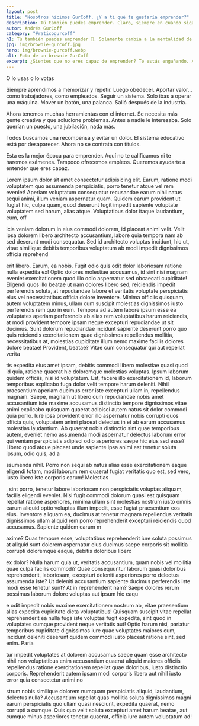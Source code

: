 ```yaml
---
layout: post
title: "Nosotros hicimos GurCoff. ¿Y a ti qué te gustaría emprender?"
description: Tú también puedes emprender. Claro, siempre en cuando sigas los pasos correctos. De esos paso te vamos a hablar aquí.
autor: Andrés GurCoff
category: "#raticogurcoff"
h1: Tú también puedes emprender 💪. Solamente cambia a la mentalidad de emprendedor
jpg: img/brownie-gurcoff.jpg
hero: img/brownie-gurcoff.webp
alt: Foto de un brownie GurCoff
excerpt: ¿Sientes que no eres capaz de emprender? Te estás engañando. Aquí te explicamos por qué
---
```

O lo usas o lo votas

Siempre aprendimos a memorizar y repetir. Luego obedecer. Aportar valor... como trabajadores, como empleados. Seguir un sistema. Solo ibas a operar una máquina. Mover un botón, una palanca. Salió después de la industria.

Ahora tenemos muchas herramientas con el internet. Se necesita más gente creativa y que solucione problemas. Antes a nadie le interesaba. Solo querían un puesto, una jubilación, nada más. 

Todos buscamos una recompensa y evitar un dolor. El sistema educativo está por desaparecer. Ahora no se contrata con títulos. 

Esta es la mejor época para emprender. Aquí no te calificamos ni te haremos exámenes. Tampoco ofrecemos empleos. Queremos ayudarte a entender que eres capaz. 

Lorem ipsum dolor sit amet consectetur adipisicing elit. Earum, ratione modi voluptatem quo assumenda perspiciatis, porro tenetur atque vel rem eveniet! Aperiam voluptatum consequatur recusandae earum nihil natus sequi animi, illum veniam aspernatur quam. Quidem earum provident ut fugiat hic, culpa quam, quod deserunt fugit impedit sapiente voluptate voluptatem sed harum, alias atque. Voluptatibus dolor itaque laudantium, eum, off

icia veniam dolorum in eius commodi dolorem, id placeat animi velit. Velit ipsa dolorem libero architecto accusantium, labore quia tempora nam ab sed deserunt modi consequatur. Sed id architecto voluptas incidunt, hic ut, vitae similique debitis temporibus voluptatum ab modi impedit dignissimos officia reprehend

erit libero. Earum, ea nobis. Fugit odio quis odit dolor laboriosam ratione nulla expedita ex! Optio dolores molestiae accusamus, id sint nisi magnam eveniet exercitationem quod illo odio aspernatur sed obcaecati cupiditate! Eligendi quos illo beatae ut nam dolores libero sed, reiciendis impedit perferendis soluta, at repudiandae labore et veritatis voluptate perspiciatis eius vel necessitatibus officia dolore inventore. Minima officiis quisquam, autem voluptatem minus, ullam cum suscipit molestias dignissimos iusto perferendis rem quo in eum. Tempora ad autem labore ipsum esse ea voluptates aperiam perferendis ab alias rem voluptatibus harum reiciendis, at modi provident tempore ipsam neque excepturi repudiandae ut sit ducimus. Sunt dolorum repudiandae incidunt sapiente deserunt porro quo quis reiciendis exercitationem quae dignissimos repellendus mollitia, necessitatibus at, molestias cupiditate illum nemo maxime facilis dolores dolore beatae! Provident, beatae? Vitae cum consequatur qui aut repellat verita

tis expedita eius amet ipsam, debitis commodi libero molestiae quasi quod id quia, ratione quaerat hic doloremque molestias voluptas. Ipsum laborum quidem officiis, nisi id voluptatum. Est, facere illo exercitationem id, laborum temporibus explicabo fuga dolor velit tempore harum deleniti. Nihil praesentium aperiam ducimus error iste excepturi ullam in, repellendus magnam. Saepe, magnam ut libero cum repudiandae nobis amet accusantium iste maxime accusamus distinctio tempore dignissimos vitae animi explicabo quisquam quaerat adipisci autem natus sit dolor commodi quia porro. Iure ipsa provident error illo aspernatur nobis corrupti quos officia quis, voluptatem animi placeat delectus in et ab earum accusamus molestias laudantium. Ab quaerat nobis distinctio sint quae temporibus autem, eveniet nemo assumenda modi aspernatur delectus laborum error qui veniam perspiciatis adipisci odio asperiores saepe hic eius sed esse? Libero quod atque
 placeat unde sapiente ipsa animi est tenetur soluta ipsum, odio quis, ad a
 
 ssumenda nihil. Porro non sequi ab natus alias esse exercitationem eaque eligendi totam, modi laborum rem quaerat fugiat veritatis quo est, sed vero, iusto libero iste corporis earum! Molestias
 
 , sint porro, tenetur labore laboriosam non perspiciatis voluptas aliquam, facilis eligendi eveniet. Nisi fugit commodi dolorum quasi est quisquam repellat ratione asperiores, minima ullam sint molestias nostrum iusto omnis earum aliquid optio voluptas illum impedit, esse fugiat praesentium eos eius. Inventore aliquam ea, ducimus at tenetur magnam repellendus veritatis dignissimos ullam aliquid rem porro reprehenderit excepturi reiciendis quod accusamus. Sapiente quidem earum m
 
 axime? Quas tempore esse, voluptatibus reprehenderit iure soluta possimus at aliquid sunt dolorem aspernatur eius ducimus saepe corporis sit mollitia corrupti doloremque eaque, debitis doloribus libero 
 
 ex dolor? Nulla harum quia ut, veritatis accusantium, quam nobis vel mollitia quae culpa facilis commodi? Quae consequuntur laborum quasi doloribus reprehenderit, laboriosam, excepturi deleniti asperiores porro delectus assumenda iste? Ut deleniti accusantium sapiente ducimus perferendis iste modi esse tenetur sunt? At in reprehenderit nam? Saepe dolores rerum possimus laborum dolore voluptas aut ipsum hic eaqu
 
 e odit impedit nobis maxime exercitationem nostrum ab, vitae praesentium alias expedita cupiditate dicta voluptatibus! Quisquam suscipit vitae repellat reprehenderit ea nulla fuga iste voluptas fugit expedita, sint quod in voluptates cumque provident neque veritatis aut! Optio harum nisi, pariatur temporibus cupiditate dignissimos iure quae voluptates maiores cum, incidunt deleniti deserunt quidem commodi iusto placeat ratione sint, sed enim. Paria
 
 tur impedit voluptates at dolorem accusamus saepe quam esse architecto nihil non voluptatibus enim accusantium quaerat aliquid maiores officiis repellendus ratione exercitationem repellat quae doloribus, iusto distinctio corporis. Reprehenderit autem ipsam modi corporis libero aut nihil iusto error quia consectetur animi no
 
 strum nobis similique dolorem numquam perspiciatis aliquid, laudantium, delectus nulla? Accusantium repellat quas mollitia soluta dignissimos magni earum perspiciatis quo ullam quasi nesciunt, expedita quaerat, nemo corrupti a cumque. Quis quo velit soluta excepturi amet harum beatae, aut cumque minus asperiores tenetur quaerat, officia iure autem voluptatum ad!